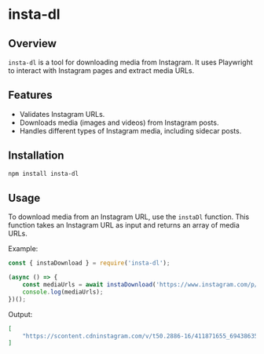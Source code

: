 # insta-dl

## Overview
`insta-dl` is a tool for downloading media from Instagram. It uses Playwright to interact with Instagram pages and extract media URLs.

## Features
- Validates Instagram URLs.
- Downloads media (images and videos) from Instagram posts.
- Handles different types of Instagram media, including sidecar posts.

## Installation
```bash
npm install insta-dl
```

## Usage
To download media from an Instagram URL, use the `instaDl` function. This function takes an Instagram URL as input and returns an array of media URLs.

Example:
```javascript
const { instaDownload } = require('insta-dl');

(async () => {
    const mediaUrls = await instaDownload('https://www.instagram.com/p/C0-fN1dLPNi/');
    console.log(mediaUrls);
})();
```

Output:
```json
[
    "https://scontent.cdninstagram.com/v/t50.2886-16/411871655_6943863569015015_2167177240664383492_n.mp4?_nc_ht=scontent.cdninstagram.com&_nc_cat=111&_nc_ohc=CEO103UVEfEAX_axHSD&edm=APs17CUBAAAA&ccb=7-5&oh=00_AfBP_Z24NC2U_2z2BBBhfoBp0AGPrqZyXITd_ZvRnmOiGQ&oe=6581A508&_nc_sid=10d13b"
]
```
